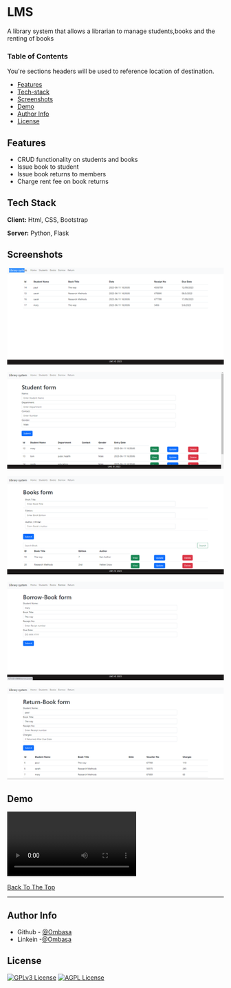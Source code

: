 
# LMS

A library system that allows a librarian to manage students,books and the renting of books

### Table of Contents
You're sections headers will be used to reference location of destination.

- [Features](#features)
- [Tech-stack](#Tech-stack)
- [Screenshots](#screenshots)
- [Demo](#demo)
- [Author Info](#author-info)
- [License](#license)

## Features

- CRUD functionality on students and books
- Issue book to student
- Issue book returns to members
- Charge rent fee on book returns


## Tech Stack

**Client:** Html, CSS, Bootstrap

**Server:** Python, Flask


## Screenshots

![index](https://github.com/haman1/project/blob/main/images/index.png?raw=true)

![student page](https://github.com/haman1/project/blob/main/images/student.png?raw=true)

![Books Page](https://github.com/haman1/project/blob/main/images/books.png?raw=true)

![borrow page](https://github.com/haman1/project/blob/main/images/borrow.png?raw=true)

![return page](https://github.com/haman1/project/blob/main/images/return.png?raw=true)



## Demo

![Project Image](https://github.com/haman1/project/assets/12530131/c55d7f58-dc12-460b-9978-64d724add278.mp4
)

[Back To The Top](#LMS)

---

## Author Info

- Github - [@Ombasa](https://github.com/haman1)
- Linkein -[@Ombasa](https://www.linkedin.com/in/ombasa-herman/)


## License


[![GPLv3 License](https://img.shields.io/badge/License-GPL%20v3-yellow.svg)](https://opensource.org/licenses/)
[![AGPL License](https://img.shields.io/badge/license-AGPL-blue.svg)](http://www.gnu.org/licenses/agpl-3.0)


